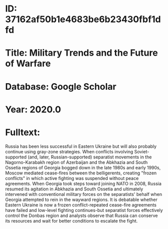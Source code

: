 # ID: 37162af50b1e4683be6b23430fbf1dfd
# Title: Military Trends and the Future of Warfare
# Database: Google Scholar
# Year: 2020.0
# Fulltext:
Russia has been less successful in Eastern Ukraine but will also probably continue using gray-zone strategies.
When conflicts involving Soviet-supported (and, later, Russian-supported) separatist movements in the Nagorno-Karabakh region of Azerbaijan and the Abkhazia and South Ossetia regions of Georgia bogged down in the late 1980s and early 1990s, Moscow mediated cease-fires between the belligerents, creating "frozen conflicts" in which active fighting was suspended without peace agreements.
When Georgia took steps toward joining NATO in 2008, Russia resumed its agitation in Abkhazia and South Ossetia and ultimately intervened with conventional military forces on the separatists' behalf when Georgia attempted to rein in the wayward regions.
It is debatable whether Eastern Ukraine is now a frozen conflict-repeated cease-fire agreements have failed and low-level fighting continues-but separatist forces effectively control the Donbas region and analysts observe that Russia can conserve its resources and wait for better conditions to escalate the fight.